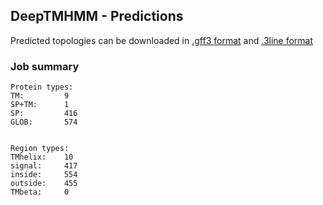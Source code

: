 ## DeepTMHMM - Predictions
Predicted topologies can be downloaded in [.gff3 format](TMRs.gff3) and [.3line format](predicted_topologies.3line)
### Job summary
```
Protein types:
TM:			9
SP+TM:		1
SP:			416
GLOB:		574


Region types:
TMhelix:	10
signal:		417
inside:		554
outside:	455
TMbeta:		0
```
